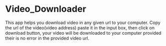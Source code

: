 # Video_Downloader

This app helps you download video in any given url to your computer.
Copy the url of the video(video address)
paste it in the input box, then click on download button,
your video will be downloaded to your computer provided their is no error in the provided video url.
